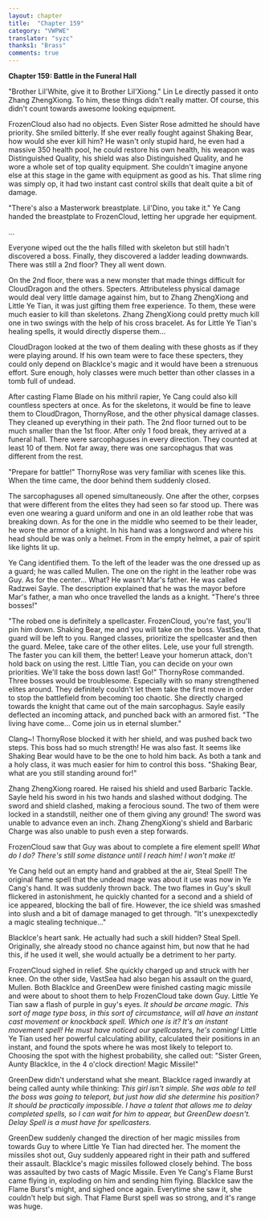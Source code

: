 ```yaml
---
layout: chapter
title:  "Chapter 159"
category: "VWPWE"
translator: "syzc"
thanks1: "Brass"
comments: true
---
```


**Chapter 159: Battle in the Funeral Hall**

"Brother Lil'White, give it to Brother Lil'Xiong." Lin Le directly passed it onto Zhang ZhengXiong. To him, these things didn't really matter. Of course, this didn't count towards awesome looking equipment.

FrozenCloud also had no objects. Even Sister Rose admitted he should have priority. She smiled bitterly. If she ever really fought against Shaking Bear, how would she ever kill him? He wasn't only stupid hard, he even had a massive 350 health pool, he could restore his own health, his weapon was Distinguished Quality, his shield was also Distinguished Quality, and he wore a whole set of top quality equipment. She couldn't imagine anyone else at this stage in the game with equipment as good as his. That slime ring was simply op, it had two instant cast control skills that dealt quite a bit of damage.

"There's also a Masterwork breastplate. Lil'Dino, you take it." Ye Cang handed the breastplate to FrozenCloud, letting her upgrade her equipment.

...

Everyone wiped out the the halls filled with skeleton but still hadn't discovered a boss. Finally, they discovered a ladder leading downwards. There was still a 2nd floor? They all went down.

On the 2nd floor, there was a new monster that made things difficult for CloudDragon and the others. Specters. Attributeless physical damage would deal very little damage against him, but to Zhang ZhengXiong and Little Ye Tian, it was just gifting them free experience. To them, these were much easier to kill than skeletons. Zhang ZhengXiong could pretty much kill one in two swings with the help of his cross bracelet. As for Little Ye Tian's healing spells, it would directly disperse them...

CloudDragon looked at the two of them dealing with these ghosts as if they were playing around. If his own team were to face these specters, they could only depend on BlackIce's magic and it would have been a strenuous effort. Sure enough, holy classes were much better than other classes in a tomb full of undead.

After casting Flame Blade on his mithril rapier, Ye Cang could also kill countless specters at once. As for the skeletons, it would be fine to leave them to CloudDragon, ThornyRose, and the other physical damage classes. They cleaned up everything in their path. The 2nd floor turned out to be much smaller than the 1st floor. After only 1 food break, they arrived at a funeral hall. There were sarcophaguses in every direction. They counted at least 10 of them. Not far away, there was one sarcophagus that was different from the rest.

"Prepare for battle!" ThornyRose was very familiar with scenes like this. When the time came, the door behind them suddenly closed.

The sarcophaguses all opened simultaneously. One after the other, corpses that were different from the elites they had seen so far stood up. There was even one wearing a guard uniform and one in an old leather robe that was breaking down. As for the one in the middle who seemed to be their leader, he wore the armor of a knight. In his hand was a longsword and where his head should be was only a helmet. From in the empty helmet, a pair of spirit like lights lit up.

Ye Cang identified them. To the left of the leader was the one dressed up as a guard; he was called Mullen. The one on the right in the leather robe was Guy. As for the center... What? He wasn't Mar's father. He was called Radzwei Sayle. The description explained that he was the mayor before Mar's father, a man who once travelled the lands as a knight. "There's three bosses!" 

"The robed one is definitely a spellcaster. FrozenCloud, you're fast, you'll pin him down. Shaking Bear, me and you will take on the boss. VastSea, that guard will be left to you. Ranged classes, prioritize the spellcaster and then the guard. Melee, take care of the other elites. Lele, use your full strength. The faster you can kill them, the better! Leave your homerun attack, don't hold back on using the rest. Little Tian, you can decide on your own priorities. We'll take the boss down last! Go!" ThornyRose commanded. Three bosses would be troublesome. Especially with so many strengthened elites around. They definitely couldn't let them take the first move in order to stop the battlefield from becoming too chaotic. She directly charged towards the knight that came out of the main sarcophagus. Sayle easily deflected an incoming attack, and punched back with an armored fist. "The living have come... Come join us in eternal slumber."

Clang~! ThornyRose blocked it with her shield, and was pushed back two steps. This boss had so much strength! He was also fast. It seems like Shaking Bear would have to be the one to hold him back. As both a tank and a holy class, it was much easier for him to control this boss. "Shaking Bear, what are you still standing around for!"

Zhang ZhengXiong roared. He raised his shield and used Barbaric Tackle. Sayle held his sword in his two hands and slashed without dodging. The sword and shield clashed, making a ferocious sound. The two of them were locked in a standstill, neither one of them giving any ground! The sword was unable to advance even an inch. Zhang ZhengXiong's shield and Barbaric Charge was also unable to push even a step forwards.

FrozenCloud saw that Guy was about to complete a fire element spell! *What do I do? There's still some distance until I reach him! I won't make it!*

Ye Cang held out an empty hand and grabbed at the air, Steal Spell! The original flame spell that the undead mage was about it use was now in Ye Cang's hand. It was suddenly thrown back. The two flames in Guy's skull flickered in astonishment, he quickly chanted for a second and a shield of ice appeared, blocking the ball of fire. However, the ice shield was smashed into slush and a bit of damage managed to get through. "It's unexpexctedly a magic stealing technique..."

BlackIce's heart sank. He actually had such a skill hidden? Steal Spell. Originally, she already stood no chance against him, but now that he had this, if he used it well, she would actually be a detriment to her party.

FrozenCloud sighed in relief. She quickly charged up and struck with her knee. On the other side, VastSea had also began his assault on the guard, Mullen. Both BlackIce and GreenDew were finished casting magic missile and were about to shoot them to help FrozenCloud take down Guy. Little Ye Tian saw a flash of purple in guy's eyes. *It should be arcane magic. This sort of mage type boss, in this sort of circumstance, will all have an instant cast movement or knockback spell. Which one is it? It's an instant movement spell! He must have noticed our spellcasters, he's coming!* Little Ye Tian used her powerful calculating ability, calculated their positions in an instant, and found the spots where he was most likely to teleport to. Choosing the spot with the highest probability, she called out: "Sister Green, Aunty BlackIce, in the 4 o'clock direction! Magic Missile!"

GreenDew didn't understand what she meant. BlackIce raged inwardly at being called aunty while thinking: *This girl isn't simple. She was able to tell the boss was going to teleport, but just how did she determine his position? It should be practically impossible. I have a talent that allows me to delay completed spells, so I can wait for him to appear, but GreenDew doesn't. Delay Spell is a must have for spellcasters.*

GreenDew suddenly changed the direction of her magic missiles from towards Guy to where Little Ye Tian had directed her. The moment the missiles shot out, Guy suddenly appeared right in their path and suffered their assault. BlackIce's magic missiles followed closely behind. The boss was assaulted by two casts of Magic Missile. Even Ye Cang's Flame Burst came flying in, exploding on him and sending him flying. BlackIce saw the Flame Burst's might, and sighed once again. Everytime she saw it, she couldn't help but sigh. That Flame Burst spell was so strong, and it's range was huge.
